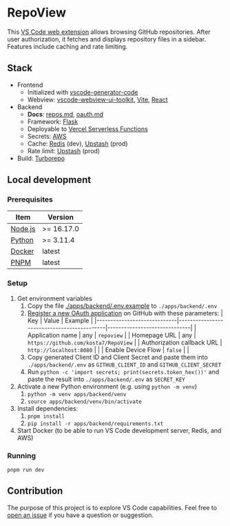 # RepoView

This [VS Code web extension](https://code.visualstudio.com/api/extension-guides/web-extensions) allows browsing GitHub repositories. After user authorization, it fetches and displays repository files in a sidebar. Features include caching and rate limiting.

## Stack

- Frontend
    - Initialized with [vscode-generator-code](https://github.com/Microsoft/vscode-generator-code)
    - Webview: [vscode-webview-ui-toolkit](https://github.com/microsoft/vscode-webview-ui-toolkit), [Vite](https://vitejs.dev), [React](https://react.dev)
- Backend
    - **Docs**: [repos.md](apps/backend/repos.md), [oauth.md](apps/backend/oauth.md)
    - Framework: [Flask](https://flask.palletsprojects.com/en/2.3.x/)
    - Deployable to [Vercel Serverless Functions](https://vercel.com/docs/functions/serverless-functions)
    - Secrets: [AWS](https://aws.amazon.com/secrets-manager/)
    - Cache: [Redis](https://redis.io) (dev), [Upstash](https://upstash.com) (prod)
    - Rate limit: [Upstash](https://upstash.com) (prod)
- Build: [Turborepo](https://turbo.build/repo/docs)

## Local development

### Prerequisites

| Item                                                         | Version    |
|--------------------------------------------------------------|------------|
| [Node.js](https://nodejs.org/)                               | >= 16.17.0 |
| [Python](https://www.python.org/downloads/)                  | >= 3.11.4  |
| [Docker](https://www.docker.com)                             |   latest   |
| [PNPM](https://pnpm.io/installation)                         |   latest   |


### Setup

1. Get environment variables
    1. Copy the file [./apps/backend/.env.example](apps/backend/.env.example) to `./apps/backend/.env`
    2. [Register a new OAuth application](https://github.com/settings/applications/new) on GitHub with these parameters:
        | Key                         | Value                                      | Example                      |
        |-----------------------------|--------------------------------------------|------------------------------|
        | Application name            | any                                        | `repoview`                   |
        | Homepage URL                | any                                        | `https://github.com/kosta7/RepoView` |
        | Authorization callback URL  | `http://localhost:8080`                    |                              |
        | Enable Device Flow          | `false`                                    |                              |
    3. Copy generated Client ID and Client Secret and paste them into `./apps/backend/.env` as `GITHUB_CLIENT_ID` and `GITHUB_CLIENT_SECRET`
    4. Run `python -c 'import secrets; print(secrets.token_hex())'` and paste the result into `./apps/backend/.env` as `SECRET_KEY`
3. Activate a new Python environment (e.g. using `python -m venv`)
    1. `python -m venv apps/backend/venv`
    2. `source apps/backend/venv/bin/activate`
4. Install dependencies:
    1. `pnpm install`
    2. `pip install -r apps/backend/requirements.txt`
5. Start Docker (to be able to run VS Code development server, Redis, and AWS)

### Running

```
pnpm run dev
```


## Contribution

The purpose of this project is to explore VS Code capabilities. Feel free to [open an issue](https://github.com/kosta7/vscode-web-extension-demo/issues/new) if you have a question or suggestion.
